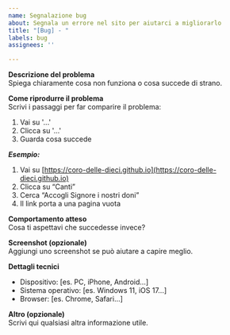 ```yaml
---
name: Segnalazione bug
about: Segnala un errore nel sito per aiutarci a migliorarlo
title: "[Bug] - "
labels: bug
assignees: ''

---
```


**Descrizione del problema**  
Spiega chiaramente cosa non funziona o cosa succede di strano.

**Come riprodurre il problema**  
Scrivi i passaggi per far comparire il problema:
1. Vai su '...'
2. Clicca su '...'
3. Guarda cosa succede

***Esempio:***  
1. Vai su [https://coro-delle-dieci.github.io](https://coro-delle-dieci.github.io)
2. Clicca su “Canti”
3. Cerca “Accogli Signore i nostri doni”
4. Il link porta a una pagina vuota

**Comportamento atteso**  
Cosa ti aspettavi che succedesse invece?

**Screenshot (opzionale)**  
Aggiungi uno screenshot se può aiutare a capire meglio.

**Dettagli tecnici**  
- Dispositivo: [es. PC, iPhone, Android...]
- Sistema operativo: [es. Windows 11, iOS 17...]
- Browser: [es. Chrome, Safari...]

**Altro (opzionale)**  
Scrivi qui qualsiasi altra informazione utile.
